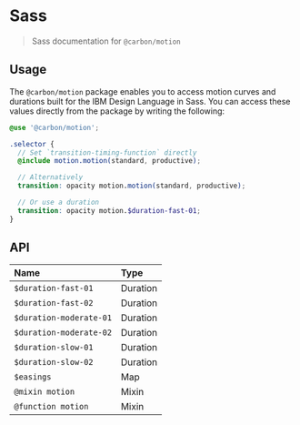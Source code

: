 # Sass

> Sass documentation for `@carbon/motion`

## Usage

The `@carbon/motion` package enables you to access motion curves and durations
built for the IBM Design Language in Sass. You can access these values directly
from the package by writing the following:

```scss
@use '@carbon/motion';

.selector {
  // Set `transition-timing-function` directly
  @include motion.motion(standard, productive);

  // Alternatively
  transition: opacity motion.motion(standard, productive);

  // Or use a duration
  transition: opacity motion.$duration-fast-01;
}
```

## API

| Name                    | Type     |
| :---------------------- | :------- |
| `$duration-fast-01`     | Duration |
| `$duration-fast-02`     | Duration |
| `$duration-moderate-01` | Duration |
| `$duration-moderate-02` | Duration |
| `$duration-slow-01`     | Duration |
| `$duration-slow-02`     | Duration |
| `$easings`              | Map      |
| `@mixin motion`         | Mixin    |
| `@function motion`      | Mixin    |
